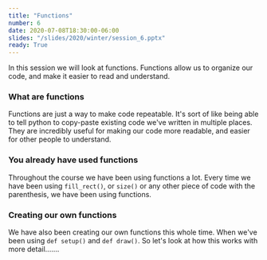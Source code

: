 ```yaml
---
title: "Functions"
number: 6
date: 2020-07-08T18:30:00-06:00
slides: "/slides/2020/winter/session_6.pptx"
ready: True
---
```


In this session we will look at functions. Functions allow us to organize our code, and make it easier to read and understand.

### What are functions
Functions are just a way to make code repeatable. It's sort of like being able to tell python to copy-paste existing code we've written in multiple places. They are incredibly useful for making our code more readable, and easier for other people to understand.

### You already have used functions
Throughout the course we have been using functions a lot. Every time we have been using ```fill_rect()```, or ```size()``` or any other piece of code with the parenthesis, we have been using functions.

### Creating our own functions
We have also been creating our own functions this whole time. When we've been using ```def setup()``` and ```def draw()```. So let's look at how this works with more detail.......